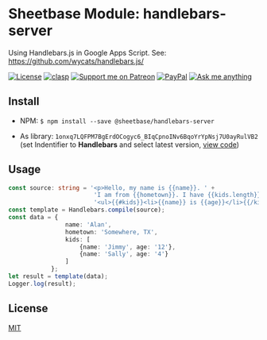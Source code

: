 # Sheetbase Module: handlebars-server

Using Handlebars.js in Google Apps Script. See: https://github.com/wycats/handlebars.js/

[![License][license_badge]][license_url] [![clasp][clasp_badge]][clasp_url] [![Support me on Patreon][patreon_badge]][patreon_url] [![PayPal][paypal_donate_badge]][paypal_donate_url] [![Ask me anything][ask_me_badge]][ask_me_url]

## Install

- NPM: ``$ npm install --save @sheetbase/handlebars-server``

- As library: ``1onxq7LQFPM7BgErdOCogyc6_BIqCpnoINv6BqoYrYpNsj7U0ayRulVB2`` (set Indentifier to **Handlebars** and select latest version, [view code](https://script.google.com/d/1onxq7LQFPM7BgErdOCogyc6_BIqCpnoINv6BqoYrYpNsj7U0ayRulVB2/edit?usp=sharing))

## Usage

```ts
const source: string = '<p>Hello, my name is {{name}}. ' +
						'I am from {{hometown}}. I have {{kids.length}} kids:</p>' +
						'<ul>{{#kids}}<li>{{name}} is {{age}}</li>{{/kids}}</ul>';
const template = Handlebars.compile(source);
const data = {
				name: 'Alan',
				hometown: 'Somewhere, TX',
				kids: [
					{name: 'Jimmy', age: '12'},
					{name: 'Sally', age: '4'}
				]
			};
let result = template(data);
Logger.log(result);
```

## License

[MIT][license_url]

[license_badge]: https://img.shields.io/github/license/mashape/apistatus.svg
[license_url]: https://github.com/sheetbase/module-handlebars-server/blob/master/LICENSE

[clasp_badge]: https://img.shields.io/badge/built%20with-clasp-4285f4.svg
[clasp_url]: https://github.com/google/clasp

[patreon_badge]: https://ionicabizau.github.io/badges/patreon.svg
[patreon_url]: https://www.patreon.com/lamnhan

[paypal_donate_badge]: https://ionicabizau.github.io/badges/paypal_donate.svg
[paypal_donate_url]: https://www.paypal.me/lamnhan

[ask_me_badge]: https://img.shields.io/badge/ask/me-anything-1abc9c.svg
[ask_me_url]: https://m.me/sheetbase